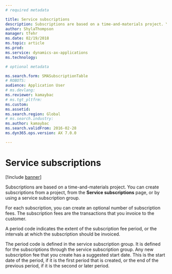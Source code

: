 ```yaml
---
# required metadata

title: Service subscriptions
description: Subscriptions are based on a time-and-materials project. You can create subscriptions from a project, from the Service subscriptions page, or by using a service subscription group.
author: ShylaThompson
manager: tfehr
ms.date: 02/19/2018
ms.topic: article
ms.prod: 
ms.service: dynamics-ax-applications
ms.technology: 

# optional metadata

ms.search.form: SMASubscriptionTable
# ROBOTS: 
audience: Application User
# ms.devlang: 
ms.reviewer: kamaybac
# ms.tgt_pltfrm: 
ms.custom: 
ms.assetid: 
ms.search.region: Global
# ms.search.industry: 
ms.author: kamaybac
ms.search.validFrom: 2016-02-28
ms.dyn365.ops.version: AX 7.0.0

---
```


# Service subscriptions

[!include [banner](../includes/banner.md)]

Subscriptions are based on a time-and-materials project. You can create subscriptions from a project, from the **Service subscriptions** page, or by using a service subscription group.

For each subscription, you can create an optional number of subscription fees. The subscription fees are the transactions that you invoice to the customer.

A period code indicates the extent of the subscription fee period, or the intervals at which the subscription should be invoiced.

The period code is defined in the service subscription group. It is defined for the subscriptions through the service subscription group. Any new subscription fee that you create has a suggested start date. This is the start date of the period, if it is the first period that is created, or the end of the previous period, if it is the second or later period.


